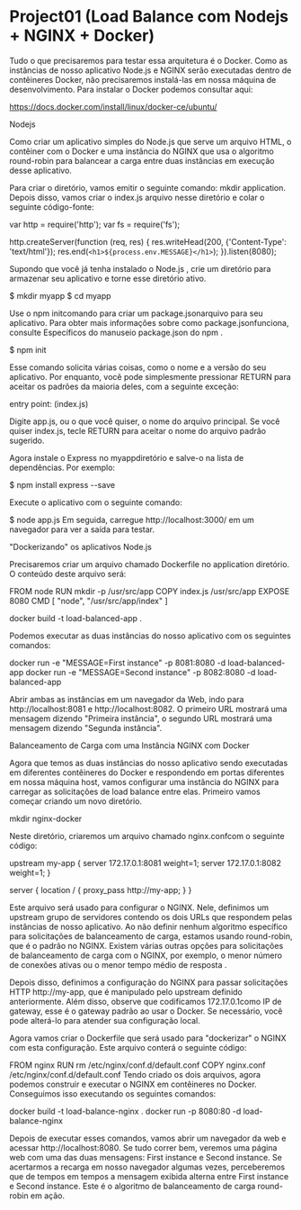 # Project01 (Load Balance com Nodejs + NGINX + Docker)

Tudo o que precisaremos para testar essa arquitetura é o Docker. Como as instâncias de nosso aplicativo Node.js e NGINX serão executadas dentro de contêineres Docker, não precisaremos instalá-las em nossa máquina de desenvolvimento. Para instalar o Docker podemos consultar aqui:

https://docs.docker.com/install/linux/docker-ce/ubuntu/

Nodejs

Como criar um aplicativo simples do Node.js que serve um arquivo HTML, o contêiner com o Docker e uma instância do NGINX que usa o algoritmo round-robin para balancear a carga entre duas instâncias em execução desse aplicativo.

Para criar o diretório, vamos emitir o seguinte comando: mkdir application. Depois disso, vamos criar o index.js arquivo nesse diretório e colar o seguinte código-fonte:

var http = require('http');
var fs = require('fs');

http.createServer(function (req, res) {
  res.writeHead(200, {'Content-Type': 'text/html'});
  res.end(`<h1>${process.env.MESSAGE}</h1>`);
}).listen(8080);


Supondo que você já tenha instalado o Node.js , crie um diretório para armazenar seu aplicativo e torne esse diretório ativo.

$ mkdir myapp
$ cd myapp

Use o npm initcomando para criar um package.jsonarquivo para seu aplicativo. Para obter mais informações sobre como package.jsonfunciona, consulte Específicos do manuseio package.json do npm .

$ npm init

Esse comando solicita várias coisas, como o nome e a versão do seu aplicativo. Por enquanto, você pode simplesmente pressionar RETURN para aceitar os padrões da maioria deles, com a seguinte exceção:

entry point: (index.js)

Digite app.js, ou o que você quiser, o nome do arquivo principal. Se você quiser index.js, tecle RETURN para aceitar o nome do arquivo padrão sugerido.

Agora instale o Express no myappdiretório e salve-o na lista de dependências. Por exemplo:

$ npm install express --save

Execute o aplicativo com o seguinte comando:

$ node app.js
Em seguida, carregue http://localhost:3000/ em um navegador para ver a saída para testar.


"Dockerizando" os aplicativos Node.js

Precisaremos criar um arquivo chamado Dockerfile no application diretório. O conteúdo deste arquivo será:

FROM node
RUN mkdir -p /usr/src/app
COPY index.js /usr/src/app
EXPOSE 8080
CMD [ "node", "/usr/src/app/index" ]

docker build -t load-balanced-app .

Podemos executar as duas instâncias do nosso aplicativo com os seguintes comandos:

docker run -e "MESSAGE=First instance" -p 8081:8080 -d load-balanced-app
docker run -e "MESSAGE=Second instance" -p 8082:8080 -d load-balanced-app

Abrir ambas as instâncias em um navegador da Web, indo para http://localhost:8081 e http://localhost:8082. O primeiro URL mostrará uma mensagem dizendo "Primeira instância", o segundo URL mostrará uma mensagem dizendo "Segunda instância".


Balanceamento de Carga com uma Instância NGINX com Docker

Agora que temos as duas instâncias do nosso aplicativo sendo executadas em diferentes contêineres do Docker e respondendo em portas diferentes em nossa máquina host, vamos configurar uma instância do NGINX para carregar as solicitações de load balance entre elas. Primeiro vamos começar criando um novo diretório.

mkdir nginx-docker

Neste diretório, criaremos um arquivo chamado nginx.confcom o seguinte código:

upstream my-app {
    server 172.17.0.1:8081 weight=1;
    server 172.17.0.1:8082 weight=1;
}

server {
    location / {
        proxy_pass http://my-app;
    }
}

Este arquivo será usado para configurar o NGINX. Nele, definimos um upstream grupo de servidores contendo os dois URLs que respondem pelas instâncias de nosso aplicativo. Ao não definir nenhum algoritmo específico para solicitações de balanceamento de carga, estamos usando round-robin, que é o padrão no NGINX. Existem várias outras opções para solicitações de balanceamento de carga com o NGINX, por exemplo, o menor número de conexões ativas ou o menor tempo médio de resposta .

Depois disso, definimos a configuração do NGINX para passar solicitações HTTP http://my-app, que é manipulado pelo upstream definido anteriormente. Além disso, observe que codificamos 172.17.0.1como IP de gateway, esse é o gateway padrão ao usar o Docker. Se necessário, você pode alterá-lo para atender sua configuração local.

Agora vamos criar o Dockerfile que será usado para "dockerizar" o NGINX com esta configuração. Este arquivo conterá o seguinte código:

FROM nginx
RUN rm /etc/nginx/conf.d/default.conf
COPY nginx.conf /etc/nginx/conf.d/default.conf
Tendo criado os dois arquivos, agora podemos construir e executar o NGINX em contêineres no Docker. Conseguimos isso executando os seguintes comandos:

docker build -t load-balance-nginx .
docker run -p 8080:80 -d load-balance-nginx

Depois de executar esses comandos, vamos abrir um navegador da web e acessar http://localhost:8080. Se tudo correr bem, veremos uma página web com uma das duas mensagens: First instance e Second instance. Se acertarmos a recarga em nosso navegador algumas vezes, perceberemos que de tempos em tempos a mensagem exibida alterna entre First instance e Second instance. Este é o algoritmo de balanceamento de carga round-robin em ação.



